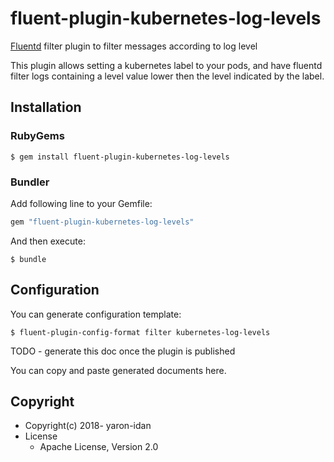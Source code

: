 # fluent-plugin-kubernetes-log-levels

[Fluentd](https://fluentd.org/) filter plugin to filter messages according to log level

This plugin allows setting a kubernetes label to your pods, and have fluentd filter logs containing a level value lower then the level indicated by the label.

## Installation

### RubyGems

```
$ gem install fluent-plugin-kubernetes-log-levels
```

### Bundler

Add following line to your Gemfile:

```ruby
gem "fluent-plugin-kubernetes-log-levels"
```

And then execute:

```
$ bundle
```

## Configuration

You can generate configuration template:

```
$ fluent-plugin-config-format filter kubernetes-log-levels
```
TODO - generate this doc once the plugin is published

You can copy and paste generated documents here.

## Copyright

* Copyright(c) 2018- yaron-idan
* License
  * Apache License, Version 2.0

